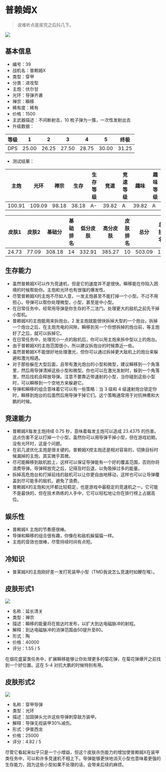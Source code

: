 # 普赖姆X

> 说难听点是尿完之后抖几下。

<img src="/ships/ship_39.png" style={{zoom:1}}/>

## 基本信息

- 编号：39
- 战机名：普赖姆X
- 类型：穿甲
- 分类：进攻型
- 主炮：伏尔甘
- 光环：导弹齐袭
- 禅宗：瞬移
- 稀有度：稀有
- 价格：1500
- 主武器描述：不间断射击，10 枚子弹为一簇，一次性发射出去
- 升级数据：

| 等级 | 1 | 2 | 3 | 4 | 5 | 终极 |
|--|--|--|--|--|--|--|
| DPS | 25.00 | 26.25 | 27.50 | 28.75 | 30.00 | 31.25 |

- 测试结果：

| 主炮 | 光环 | 禅宗 | 生存 | 生存等级 | 竞速 | 竞速等级 | 趣味 | 趣味等级 |
|--|--|--|--|--|--|--|--|--|
| 100.91 | 109.09 | 98.18 | 38.18 | A- | 39.82 | A | 39.82 | A |

| 皮肤1 | 皮肤2 | 基础分 | 基础排名 | 低分皮肤 | 高分皮肤 | 皮肤排名 | 总分 | 总排名 |
|--|--|--|--|--|--|--|--|--|
| 24.73 | 77.09 | 308.18 | 14 | 332.91 | 385.27 | 10 | 503.09 | 11 |

## 生存能力

- 虽然普赖姆X可以作为竞速机，但是它的速度并不是很快。瞬移能在你陷入困境的时候帮助你。主炮和光环也有很强的爆发性。
- 尽管普赖姆X的主炮不尽如人意，一发主炮甚至不能打掉一个小型。不过不用担心，导弹可以帮你处理微型，小型，甚至是中小型。
- 在日常任务中，经常用导弹是你生存的不二法门。处理更大的敌机之前先干掉小型机。
- 普赖姆X的主炮能用来拆炮台。2 发主炮就能很快拆掉大型的一个炮台。拆掉一个炮台之后，在主炮充电的间隙，瞬移到另一个你想拆掉的炮台前，等主炮好了之后，就可以拆掉它。
- 在日常任务中，处理完小一点的敌机后，你可以用主炮来拆中型以上的炮台。
- 由于普赖姆X的主炮范围很小，所以建议拆炮台的时候靠近一些。
- 虽然普赖姆X不能很好地处理激光，但你可以通过拆掉更大敌机上的炮台来躲避和激光相遇。
- 对于那些躲在大型后面，且带有激光炮台的小型和微型，建议瞬移到一个角落里，然后用导弹清掉这些小型和微型。你也可以在激光发射时，躲到一个角落里，然后找机会释放导弹。注意不要靠近带速射的小型，当你碰到这些小型时，可以瞬移到一个空地方来躲避它。
- 导弹和瞬移的组合意味着它可以有一些策略：当 3 级和 4 级速射炮台锁定你时，瞬移到炮台的后面然后用导弹干掉它们。这个策略通常用于对抗神鹰和大鹏的时候。

## 竞速能力

- 普赖姆X每发主炮持续 0.75 秒，意味着每发主炮可以造成 23.4375 的伤害。这点伤害不足以打掉一个小型。虽然你可以用导弹干掉小型，但在游戏初期，没有光环时，这是个问题。
- 在前几波优化主炮是很关键的。普赖姆X控主炮还是相对容易的，切换目标时候漏掉的主炮，其实微乎其微。
- 尽可能瞬移到敌机脸上，这样可以保证导弹能有一个好的覆盖范围，否则你将浪费导弹。导弹释放完之后，记得及时后退，以免吸掉过多的能量。
- 拆掉高危炮台和打掉前线的敌机可以让你更自由地移动，这样也可以让导弹覆盖到尽可能多的敌机，避免了浪费。
- 普赖姆X的主炮和光环都比较稳定，也是游戏中最稳定的竞速机之一。它可能不是最快的，但在技术熟练的人手中，它可以轻松地让你在排行榜上占据高位。

## 娱乐性

- 普赖姆X 主炮的节奏感很棒。
- 导弹和瞬移的组合很有趣，你像在和敌机躲猫猫一样。
- 主炮的音效也很棒，尽管持续时间有点短。

## 冷知识

- 普莱姆X的主炮刚好差一发打死装甲小型（TMD我说怎么竞速时如鲠在喉）。

## 皮肤形式1

<img src="/ships/ship_39_apex_1.png" style={{zoom:1}}/>

- 名称：延长清关
- 类型：禅宗
- 描述：瞬移的能量将在抵达时发布，以扩大到达电磁脉冲的射程。
- 解释：到达电磁脉冲的消弹范围由50提升至80。
- 形式：陶
- 价格：40000
- 评分：1.55 / 5

在烟花盛宴类任务中，扩展瞬移能够让你处理更多的菊花弹，在菊花弹爆开之前找到一个好位置。这在 5-4 对抗大鹏的时候特别有用。

## 皮肤形式2

<img src="/ships/ship_39_apex_2.png" style={{zoom:1}}/>

- 名称：穿甲导弹
- 类型：光环
- 描述：加固弹头允许这些导弹刺穿敌方装甲。
- 解释：导弹无视装甲30%减伤。
- 形式：伊普西龙
- 价格：25000
- 评分：4.82 / 5

尽管它看起来似乎只是一个小增益，但这个皮肤杀伤能力的增加使普赖姆X在装甲类任务中，可以和许多竞速机不相上下。导弹能够更快地消灭小型也意味着更强的生存能力，因为这些小型如果不处理的话，会带来后续的麻烦。
